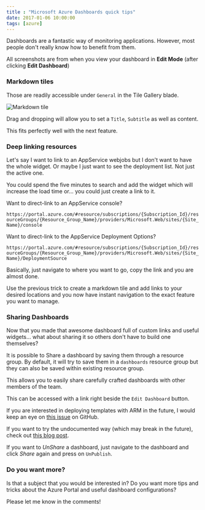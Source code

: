 ```yaml
---
title : "Microsoft Azure Dashboards quick tips"
date: 2017-01-06 10:00:00
tags: [azure]
---
```


Dashboards are a fantastic way of monitoring applications. However, most people don't really know how to benefit from them.

All screenshots are from when you view your dashboard in **Edit Mode** (after clicking **Edit Dashboard**)

### Markdown tiles

Those are readily accessible under `General` in the Tile Gallery blade.

![Markdown tile](/posts/files/azure-dashboards/markdown-tile.png)

Drag and dropping will allow you to set a `Title`, `Subtitle` as well as content.

This fits perfectly well with the next feature.

### Deep linking resources

Let's say I want to link to an AppService webjobs but I don't want to have the whole widget. Or maybe I just want to see the deployment list. Not just the active one.

You could spend the five minutes to search and add the widget which will increase the load time or... you could just create a link to it.

Want to direct-link to an AppService console?

`https://portal.azure.com/#resource/subscriptions/{Subscription_Id}/resourceGroups/{Resource_Group_Name}/providers/Microsoft.Web/sites/{Site_Name}/console`

Want to direct-link to the AppService Deployment Options?

`https://portal.azure.com/#resource/subscriptions/{Subscription_Id}/resourceGroups/{Resource_Group_Name}/providers/Microsoft.Web/sites/{Site_Name}/DeploymentSource`

Basically, just navigate to where you want to go, copy the link and you are almost done.

Use the previous trick to create a markdown tile and add links to your desired locations and you now have instant navigation to the exact feature you want to manage.

### Sharing Dashboards

Now that you made that awesome dashboard full of custom links and useful widgets... what about sharing it so others don't have to build one themselves?

It is possible to Share a dashboard by saving them through a resource group. By default, it will try to save them in a `dashboards` resource group but they can also be saved within existing resource group.

This allows you to easily share carefully crafted dashboards with other members of the team.

This can be accessed with a link right beside the `Edit Dashboard` button.

If you are interested in deploying templates with ARM in the future, I would keep an eye on [this issue](https://github.com/Azure/azure-resource-manager-schemas/issues/144) on GitHub.

If you want to try the undocumented way (which may break in the future), check out [this blog post](http://wp.sjkp.dk/custom-azure-portal-dashboard-with-arm-templates/).

If you want to *UnShare* a dashboard, just navigate to the dashboard and click *Share* again and press on `UnPublish`.

### Do you want more?

Is that a subject that you would be interested in? Do you want more tips and tricks about the Azure Portal and useful dashboard configurations?

Please let me know in the comments!

